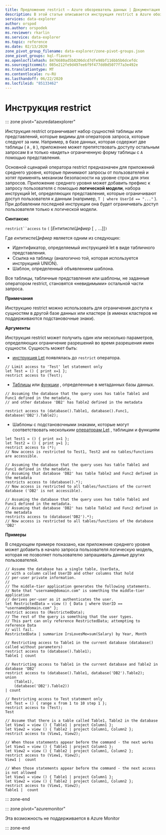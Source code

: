 ```yaml
---
title: Предложение restrict — Azure обозреватель данных | Документация Майкрософт
description: В этой статье описывается инструкция restrict в Azure обозреватель данных.
services: data-explorer
author: orspod
ms.author: orspodek
ms.reviewer: rkarlin
ms.service: data-explorer
ms.topic: reference
ms.date: 02/13/2020
zone_pivot_group_filename: data-explorer/zone-pivot-groups.json
zone_pivot_groups: kql-flavors
ms.openlocfilehash: 8476680ad5b8206dcd7dfe98bf116bb5b6dcefdc
ms.sourcegitcommit: 085e212fe9d497ee6f9f477dd0d5077f7a3e492e
ms.translationtype: MT
ms.contentlocale: ru-RU
ms.lasthandoff: 06/22/2020
ms.locfileid: "85133462"
---
```

# <a name="restrict-statement"></a>Инструкция restrict

::: zone pivot="azuredataexplorer"

Инструкция restrict ограничивает набор сущностей таблицы или представлений, которые видимы для операторов запроса, которые следуют за ним. Например, в базе данных, которая содержит две таблицы ( `A` , `B` ), приложение может препятствовать доступу остальным запросам `B` и только «видеть» ограниченную форму таблицы с `A` помощью представления.

Основной сценарий оператора restrict предназначен для приложений среднего уровня, которые принимают запросы от пользователей и хотят применять механизм безопасности на уровне строк для этих запросов. Приложение среднего уровня может добавить префикс к запросу пользователя с помощью **логической модели**, набора инструкций let, определяющих представления, которые ограничивают доступ пользователя к данным (например, `T | where UserId == "..."` ). При добавлении последней инструкции она будет ограничивать доступ пользователя только к логической модели.

**Синтаксис**

`restrict``access` `to` `(` [*ЕнтитиспеЦифиер* [ `,` ...]]`)`

Где *ентитиспеЦифиер* является одним из следующих:
* Идентификатор, определяемый инструкцией let в виде табличного представления.
* Ссылка на таблицу (аналогично той, которая используется инструкцией UNION).
* Шаблон, определенный объявлением шаблона.

Все таблицы, табличные представления или шаблоны, не заданные оператором restrict, становятся «невидимыми» остальной части запроса. 

**Примечания**

Инструкцию restrict можно использовать для ограничения доступа к сущностям в другой базе данных или кластере (в именах кластеров не поддерживаются подстановочные знаки).

**Аргументы**

Инструкция restrict может получить один или несколько параметров, определяющих ограничение разрешений во время разрешения имен сущности. Сущность может быть:
- [инструкция Let](./letstatement.md) появлялась до `restrict` оператора. 

```kusto
// Limit access to 'Test' let statement only
let Test = () { print x=1 };
restrict access to (Test);
```

- [Таблицы](../management/tables.md) или [функции](../management/functions.md) , определенные в метаданных базы данных.

```kusto
// Assuming the database that the query uses has table Table1 and Func1 defined in the metadata, 
// and other database 'DB2' has Table2 defined in the metadata
 
restrict access to (database().Table1, database().Func1, database('DB2').Table2);
```

- Шаблоны с подстановочными знаками, которые могут соответствовать нескольким [операторам Let](./letstatement.md) , таблицам и функциям  

```kusto
let Test1 = () { print x=1 };
let Test2 = () { print y=1 };
restrict access to (*);
// Now access is restricted to Test1, Test2 and no tables/functions are accessible.

// Assuming the database that the query uses has table Table1 and Func1 defined in the metadata.
// Assuming that database 'DB2' has table Table2 and Func2 defined in the metadata
restricts access to (database().*);
// Now access is restricted to all tables/functions of the current database ('DB2' is not accessible).

// Assuming the database that the query uses has table Table1 and Func1 defined in the metadata.
// Assuming that database 'DB2' has table Table2 and Func2 defined in the metadata
restricts access to (database('DB2').*);
// Now access is restricted to all tables/functions of the database 'DB2'
```


**Примеры**

В следующем примере показано, как приложение среднего уровня может добавить в начало запроса пользователя логическую модель, которая не позволяет пользователю запрашивать данные других пользователей.

```kusto
// Assume the database has a single table, UserData,
// with a column called UserID and other columns that hold
// per-user private information.
//
// The middle-tier application generates the following statements.
// Note that "username@domain.com" is something the middle-tier application
// derives per-user as it authenticates the user.
let RestrictedData = view () { Data | where UserID == "username@domain.com" };
restrict access to (RestrictedData);
// The rest of the query is something that the user types.
// This part can only reference RestrictedData; attempting to reference Data
// will fail.
RestrictedData | summarize IrsLovesMe=sum(Salary) by Year, Month
```

```kusto
// Restricting access to Table1 in the current database (database() called without parameters)
restrict access to (database().Table1);
Table1 | count

// Restricting access to Table1 in the current database and Table2 in database 'DB2'
restrict access to (database().Table1, database('DB2').Table2);
union 
    (Table1),
    (database('DB2').Table2))
| count

// Restricting access to Test statement only
let Test = () { range x from 1 to 10 step 1 };
restrict access to (Test);
Test
 
// Assume that there is a table called Table1, Table2 in the database
let View1 = view () { Table1 | project Column1 };
let View2 = view () { Table2 | project Column1, Column2 };
restrict access to (View1, View2);
 
// When those statements appear before the command - the next works
let View1 = view () { Table1 | project Column1 };
let View2 = view () { Table2 | project Column1, Column2 };
restrict access to (View1, View2);
View1 |  count
 
// When those statements appear before the command - the next access is not allowed
let View1 = view () { Table1 | project Column1 };
let View2 = view () { Table2 | project Column1, Column2 };
restrict access to (View1, View2);
Table1 |  count
```

::: zone-end

::: zone pivot="azuremonitor"

Эта возможность не поддерживается в Azure Monitor

::: zone-end
